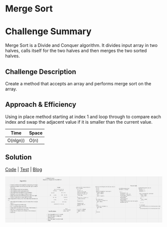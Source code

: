 # Merge Sort


# Challenge Summary
Merge Sort is a Divide and Conquer algorithm. It divides input array in two halves, calls itself for the
two halves and then merges the two sorted halves.

## Challenge Description
Create a method that accepts an array and performs merge sort on the array.

## Approach & Efficiency
Using in place method starting at index 1 and loop through to compare each index and swap the adjacent value if it is
 smaller than the current value.

Time | Space
--- | ---
O(nlgn)) | O(n)

## Solution
[Code](./app/src/main/java/merge/sort/MergeSort.java) | [Test](./app/src/test/java/merge/sort/MergeSortTest.java) | [Blog](./Blog.md)

![White Board to Merge Sort problem](mergesort.png)
